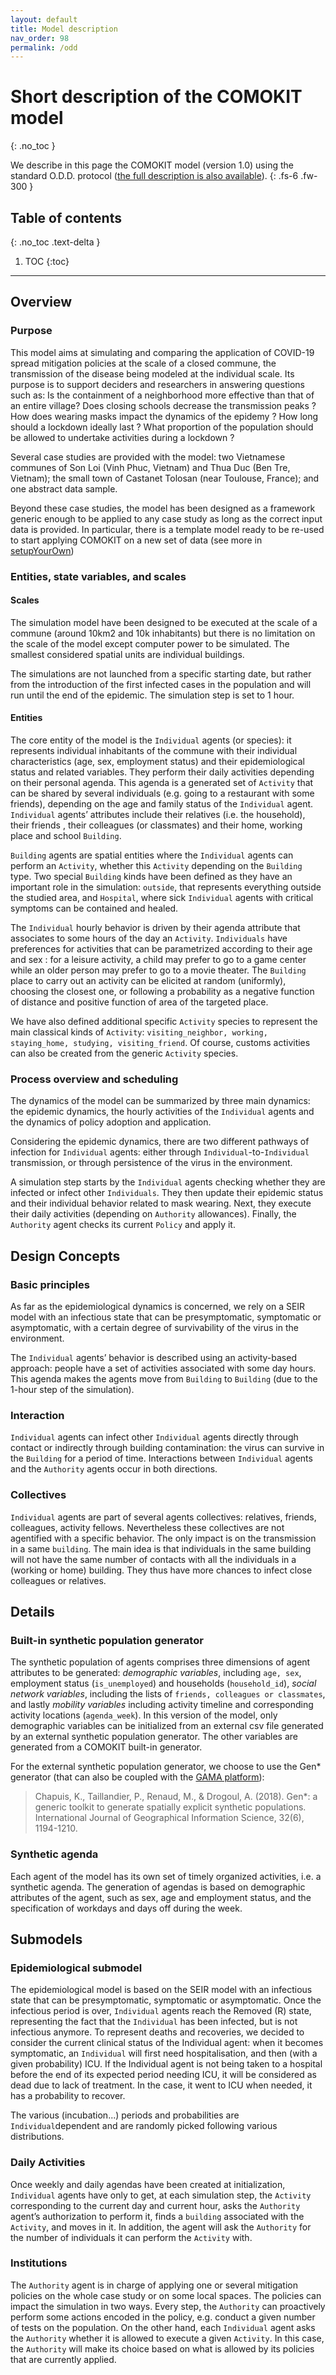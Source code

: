 ```yaml
---
layout: default
title: Model description
nav_order: 98
permalink: /odd
---
```


# Short description of the COMOKIT model
{: .no_toc }

We describe in this page the COMOKIT model (version 1.0) using the standard O.D.D. protocol ([the full description is also available](https://comokit.org/ressources/ODD-COMOKIT_v1.pdf)).
{: .fs-6 .fw-300 }

## Table of contents
{: .no_toc .text-delta }

1. TOC
{:toc}

---


## Overview 

### Purpose

This model aims at simulating and comparing the application of COVID-19 spread mitigation policies at the scale of a closed commune, the transmission of the disease being modeled at the individual scale. Its purpose is to support deciders and researchers in answering questions such as: Is the containment of a neighborhood more effective than that of an entire village? Does closing schools decrease the transmission peaks ? How does wearing masks impact the dynamics of the epidemy ? How long should a lockdown ideally last ? What proportion of the population should be allowed to undertake activities during a lockdown ?

Several case studies are provided with the model: two Vietnamese communes of Son Loi (Vinh Phuc, Vietnam) and Thua Duc (Ben Tre, Vietnam); the small town of Castanet Tolosan (near Toulouse, France); and one abstract data sample.

Beyond these case studies, the model has been designed as a framework generic enough to be applied to any case study as long as the correct input data is provided. In particular, there is a template model ready to be re-used to start applying COMOKIT on a new set of data (see more in [setupYourOwn](setupYourOwn))

### Entities, state variables, and scales

#### Scales

The simulation model have been designed to be executed at the scale of a commune (around 10km2 and 10k inhabitants) but there is no limitation on the scale of the model except computer power to be simulated. The smallest considered spatial units are individual buildings.

The simulations are not launched from a specific starting date, but rather from the introduction of the first infected cases in the population and will run until the end of the epidemic. The simulation step is set to 1 hour. 

#### Entities

The core entity of the model is the `Individual` agents (or species): it represents individual inhabitants of the commune with their individual characteristics (age, sex, employment status) and their epidemiological status and related variables. They perform their daily activities depending on their personal agenda. This agenda is a generated set of `Activity` that can be shared by several individuals (e.g. going to a restaurant with some friends), depending on the age and family status of the `Individual` agent. `Individual` agents’ attributes include their relatives (i.e. the household), their friends , their colleagues (or classmates) and their home, working place and school `Building`. 

`Building` agents are spatial entities where the `Individual` agents can perform an `Activity`, whether this `Activity` depending on the `Building` type. Two special `Building` kinds have been defined as they have an important role in the simulation: `outside`, that represents everything outside the studied area, and `Hospital`, where sick `Individual` agents with critical symptoms can be contained and healed.

The `Individual` hourly behavior is driven by their agenda attribute that associates to some hours of the day an `Activity`. `Individuals` have preferences for activities that can be parametrized according to their age and sex : for a leisure activity, a child may prefer to go to a game center while an older person may prefer to go to a movie theater.  The `Building`  place to carry out an activity can be elicited at random (uniformly),  choosing the closest one, or following a probability as a negative function of distance and positive function of area of the targeted place.

We have also defined additional specific `Activity` species to represent the main classical kinds of `Activity`: `visiting_neighbor, working, staying_home, studying, visiting_friend`. Of course, customs activities can also be created from the generic `Activity` species.

### Process overview and scheduling

The dynamics of the model can be summarized by three main dynamics: the epidemic dynamics, the hourly activities of the `Individual` agents and the dynamics of policy adoption and application.

Considering the epidemic dynamics, there are two different pathways of infection for `Individual` agents: either through `Individual`-to-`Individual` transmission, or through persistence of the virus in the environment. 

A simulation step starts by the `Individual` agents checking whether they are infected or infect other `Individuals`. They then update their epidemic status and their individual behavior related to mask wearing. Next, they execute their daily activities (depending on `Authority` allowances). Finally, the `Authority` agent checks its current `Policy` and apply it.

## Design Concepts

### Basic principles

As far as the epidemiological dynamics is concerned, we rely on a SEIR model with an infectious state that can be presymptomatic, symptomatic or asymptomatic, with a certain degree of survivability of the virus in the environment.

The `Individual` agents’ behavior is described using an activity-based approach: people have a set of activities associated with some day hours. This agenda makes the agents move from `Building` to `Building` (due to the 1-hour step of the simulation). 

### Interaction

`Individual` agents can infect other `Individual` agents directly through contact or indirectly through building contamination: the virus can survive in the `Building` for a period of time. Interactions between `Individual` agents and the `Authority` agents occur in both directions.

### Collectives

`Individual` agents are part of several agents collectives: relatives, friends, colleagues, activity fellows. Nevertheless these collectives are not agentified with a specific behavior. The only impact is on the transmission in a same `building`. The main idea is that individuals in the same building will not have the same number of contacts with all the individuals in a (working or home) building. They thus have more chances to infect close colleagues or relatives.

## Details

### Built-in synthetic population generator 

The synthetic population of agents comprises three dimensions of agent attributes to be generated: *demographic variables*, including `age, sex`, employment status (`is_unemployed`) and households (`household_id`), *social network variables*, including the lists of `friends, colleagues or classmates`, and lastly *mobility variables* including activity timeline and corresponding activity locations (`agenda_week`). In this version of the model, only demographic variables can be initialized from an external csv file generated by an external synthetic population generator. The other variables are generated from a COMOKIT built-in generator.

For the external synthetic population generator, we choose to use the Gen* generator (that can also be coupled with the [GAMA platform](https://github.com/ANRGenstar/genstar.gamaplugin)):
>Chapuis, K., Taillandier, P., Renaud, M., & Drogoul, A. (2018). Gen*: a generic toolkit to generate spatially explicit synthetic populations. International Journal of Geographical Information Science, 32(6), 1194-1210.

### Synthetic agenda

Each agent of the model has its own set of timely organized activities, i.e. a synthetic agenda. The generation of agendas is based on demographic attributes of the agent, such as sex, age and employment status, and the specification of workdays and days off during the week.

## Submodels

### Epidemiological submodel

The epidemiological model is based on the SEIR model with an infectious state that can be presymptomatic, symptomatic or asymptomatic. Once the infectious period is over, `Individual` agents reach the Removed (R) state, representing the fact that the `Individual` has been infected, but is not infectious anymore. To represent deaths and recoveries, we decided to consider  the current clinical status of the Individual agent: when it becomes symptomatic, an `Individual` will first need hospitalisation, and then (with a given probability) ICU. If the Individual agent is not being taken to a hospital before the end of its expected period needing ICU, it will be considered as dead due to lack of treatment. In the case, it went to ICU when needed, it has a probability to recover. 

The various (incubation...) periods and probabilities are `Individual`dependent and are randomly picked following various distributions.

### Daily Activities

Once weekly and daily agendas have been created at initialization, `Individual` agents have only to get, at each simulation step, the `Activity` corresponding to the current day and current hour, asks the `Authority` agent’s authorization to perform it, finds a `building` associated with the `Activity`, and moves in it. In addition, the agent will ask the `Authority` for the number of individuals it can perform the `Activity` with. 

### Institutions

The `Authority` agent is in charge of applying one or several mitigation policies on the whole case study or on some local spaces. The policies can impact the simulation in two ways. Every step, the `Authority` can proactively perform some actions encoded in the policy, e.g. conduct a given number of tests on the population. On the other hand, each `Individual` agent asks the `Authority` whether it is allowed to execute a given `Activity`. In this case, the `Authority` will make its choice based on what is allowed by its policies that are currently applied.
